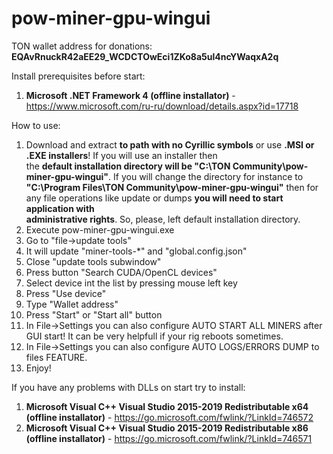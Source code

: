 # pow-miner-gpu-wingui

TON wallet address for donations: <br />
__EQAvRnuckR42aEE29_WCDCTOwEci1ZKo8a5ul4ncYWaqxA2q__

Install prerequisites before start:
1. __Microsoft .NET Framework 4 (offline installator)__ - https://www.microsoft.com/ru-ru/download/details.aspx?id=17718

How to use:
1. Download and extract __to path with no Cyrillic symbols__ or use __.MSI or .EXE installers__! If you will use an installer then <br />
the __default installation directory will be "C:\TON Community\pow-miner-gpu-wingui"__. If you will change the directory for instance to <br />
__"C:\Program Files\TON Community\pow-miner-gpu-wingui"__ then for any file operations like update or dumps __you will need to start application with <br />
administrative rights__. So, please, left default installation directory.
2. Execute pow-miner-gpu-wingui.exe
3. Go to "file->update tools"
4. It will update "miner-tools-*" and "global.config.json"
5. Close "update tools subwindow"
6. Press button "Search CUDA/OpenCL devices"
7. Select device int the list by pressing mouse left key
8. Press "Use device"
9. Type "Wallet address"
10. Press "Start" or "Start all" button
11. In File->Settings you can also configure AUTO START ALL MINERS after GUI start! It can be very helpfull if your rig reboots sometimes.
12. In File->Settings you can also configure AUTO LOGS/ERRORS DUMP to files FEATURE.
13. Enjoy!

If you have any problems with DLLs on start try to install:
1. __Microsoft Visual C++ Visual Studio 2015-2019 Redistributable x64 (offline installator)__ - https://go.microsoft.com/fwlink/?LinkId=746572
2. __Microsoft Visual C++ Visual Studio 2015-2019 Redistributable x86 (offline installator)__ - https://go.microsoft.com/fwlink/?LinkId=746571
